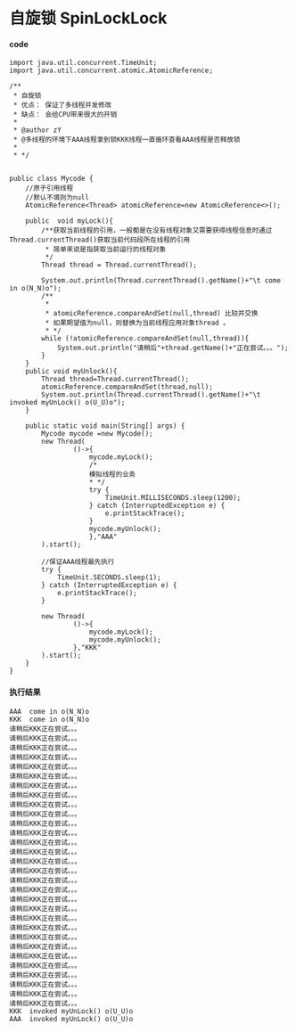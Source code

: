 # 自旋锁 SpinLockLock

#### code

    import java.util.concurrent.TimeUnit;
    import java.util.concurrent.atomic.AtomicReference;

    /**
     * 自旋锁
     * 优点： 保证了多线程并发修改
     * 缺点： 会给CPU带来很大的开销
     *
     * @author zY
     * @多线程的环境下AAA线程拿到锁KKK线程一直循环查看AAA线程是否释放锁
     *
     * */


    public class Mycode {
        //原子引用线程
        //默认不填则为null
        AtomicReference<Thread> atomicReference=new AtomicReference<>();

        public  void myLock(){
            /**获取当前线程的引用，一般都是在没有线程对象又需要获得线程信息时通过Thread.currentThread()获取当前代码段所在线程的引用
             * 简单来说是指获取当前运行的线程对象
             */
            Thread thread = Thread.currentThread();

            System.out.println(Thread.currentThread().getName()+"\t come in o(N_N)o");
            /**
             *
             * atomicReference.compareAndSet(null,thread) 比较并交换
             * 如果期望值为null，则替换为当前线程应用对象thread 。
             * */
            while (!atomicReference.compareAndSet(null,thread)){
                System.out.println("请稍后"+thread.getName()+"正在尝试。。。");
            }
        }
        public void myUnlock(){
            Thread thread=Thread.currentThread();
            atomicReference.compareAndSet(thread,null);
            System.out.println(Thread.currentThread().getName()+"\t invoked myUnLock() o(U_U)o");
        }

        public static void main(String[] args) {
            Mycode mycode =new Mycode();
            new Thread(
                    ()->{
                        mycode.myLock();
                        /*
                        模拟线程的业务
                        * */
                        try {
                            TimeUnit.MILLISECONDS.sleep(1200);
                        } catch (InterruptedException e) {
                            e.printStackTrace();
                        }
                        mycode.myUnlock();
                        },"AAA"
            ).start();

            //保证AAA线程最先执行
            try {
                TimeUnit.SECONDS.sleep(1);
            } catch (InterruptedException e) {
                e.printStackTrace();
            }

            new Thread(
                    ()->{
                        mycode.myLock();
                        mycode.myUnlock();
                    },"KKK"
            ).start();
        }
    }
#### 执行结果

    AAA	 come in o(N_N)o
    KKK	 come in o(N_N)o
    请稍后KKK正在尝试。。。
    请稍后KKK正在尝试。。。
    请稍后KKK正在尝试。。。
    请稍后KKK正在尝试。。。
    请稍后KKK正在尝试。。。
    请稍后KKK正在尝试。。。
    请稍后KKK正在尝试。。。
    请稍后KKK正在尝试。。。
    请稍后KKK正在尝试。。。
    请稍后KKK正在尝试。。。
    请稍后KKK正在尝试。。。
    请稍后KKK正在尝试。。。
    请稍后KKK正在尝试。。。
    请稍后KKK正在尝试。。。
    请稍后KKK正在尝试。。。
    请稍后KKK正在尝试。。。
    请稍后KKK正在尝试。。。
    请稍后KKK正在尝试。。。
    请稍后KKK正在尝试。。。
    请稍后KKK正在尝试。。。
    请稍后KKK正在尝试。。。
    请稍后KKK正在尝试。。。
    请稍后KKK正在尝试。。。
    请稍后KKK正在尝试。。。
    请稍后KKK正在尝试。。。
    请稍后KKK正在尝试。。。
    请稍后KKK正在尝试。。。
    请稍后KKK正在尝试。。。
    请稍后KKK正在尝试。。。
    请稍后KKK正在尝试。。。
    KKK	 invoked myUnLock() o(U_U)o
    AAA	 invoked myUnLock() o(U_U)o




